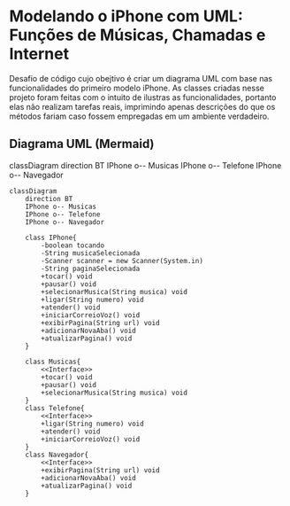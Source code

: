 # Modelando o iPhone com UML: Funções de Músicas, Chamadas e Internet
Desafio de código cujo obejtivo é criar um diagrama UML com base nas funcionalidades do primeiro modelo iPhone.
As classes criadas nesse projeto foram feitas com o intuito de ilustras as funcionalidades, portanto elas não realizam tarefas reais, imprimindo apenas descrições do que os métodos fariam caso fossem empregadas em um ambiente verdadeiro.
## Diagrama UML (Mermaid)

classDiagram
direction BT
IPhone o-- Musicas
IPhone o-- Telefone
IPhone o-- Navegador

``` mermaid
classDiagram
    direction BT
    IPhone o-- Musicas
    IPhone o-- Telefone
    IPhone o-- Navegador

    class IPhone{
        -boolean tocando
        -String musicaSelecionada
        -Scanner scanner = new Scanner(System.in)
        -String paginaSelecionada
        +tocar() void
        +pausar() void
        +selecionarMusica(String musica) void
        +ligar(String numero) void
        +atender() void
        +iniciarCorreioVoz() void
        +exibirPagina(String url) void
        +adicionarNovaAba() void
        +atualizarPagina() void
    }

    class Musicas{
        <<Interface>>
        +tocar() void
        +pausar() void
        +selecionarMusica(String musica) void
    }
    class Telefone{
        <<Interface>>
        +ligar(String numero) void
        +atender() void
        +iniciarCorreioVoz() void
    }
    class Navegador{
        <<Interface>>
        +exibirPagina(String url) void
        +adicionarNovaAba() void
        +atualizarPagina() void
    }
```